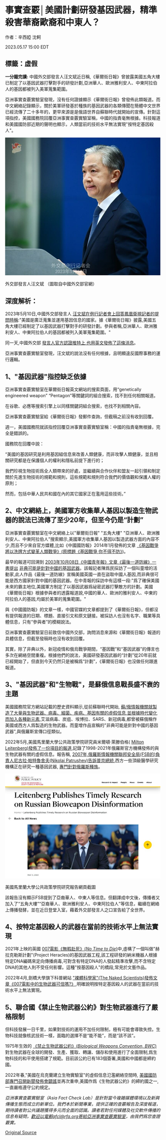 # 事實查覈│美國計劃研發基因武器，精準殺害華裔歐裔和中東人？

作者：辛西婭 沈軻

2023.05.17 15:00 EDT

## 標籤：虛假

**一分鐘完讀:** 中國外交部發言人汪文斌近日稱,《華爾街日報》曾披露美國五角大樓已制定了以基因武器打擊對手的研發計劃,亞洲華人、歐洲雅利安人、中東阿拉伯人的基因都被列入美軍蒐集範圍。

亞洲事實查覈實驗室發現，沒有任何證據顯示《華爾街日報》曾發佈此類報道。而中文網絡記錄顯示，關於美軍研發基於種族的基因武器的各類傳聞在簡體中文世界已經流傳了二十多年的，更早來源是是俄語世界自蘇聯時代就開始的宣傳。針對這項指控，美國國務院回覆亞洲事實查覈實驗室稱，中國的指責毫無根據。科技報道和美國國防部近期的聲明也顯示，人類當前的技術水平無法實現"按特定基因殺人"。

![外交部發言人汪文斌 （圖取自中國外交部官網）](images/XSV454LENBUYL2UE4JAIKPIM3I.jpg)

外交部發言人汪文斌 （圖取自中國外交部官網）

## 深度解析：

2023年5月10日,中國外交部發言人 [汪文斌在例行記者會上回答鳳凰衛視記者的提問時稱](https://www.fmprc.gov.cn/wjdt_674879/fyrbt_674889/202305/t20230510_11074604.shtml):"美國是廣泛蒐集並運用基因信息的國家。據《華爾街日報》披露,美國五角大樓已經制定了以基因武器打擊對手的研發計劃。參與者稱,亞洲華人、歐洲雅利安人、中東阿拉伯人的基因都被列入美軍蒐集範圍。"

同一天,中國外交部 [發言人官方認證推特上,也用英文發佈了這條消息](https://twitter.com/MFA_China/status/1656297450762805249)。

亞洲事實查覈實驗室發現，汪文斌的說法沒有任何根據，且明顯違反國際事務的運行邏輯。

## 1、"基因武器"指控缺乏依據

亞洲事實查覈實驗室在華爾街日報英文網站的搜索頁面，用“genetically engineered weapon” “Pentagon”等關鍵詞的組合搜索，找不到任何相關報道。

在谷歌、必應等搜索引擎上以同樣關鍵詞組合搜索，也找不到相關內容。

亞洲事實查覈實驗室給《華爾街日報》發郵件查詢，但截稿之前沒有收到回覆。

週一，美國國務院就該指控回覆亞洲事實查覈實驗室稱：中國的指責毫無根據，完全是錯誤的。

國務院在回覆中說：

“美國的基因研究是利用基因組信息來改善人類健康，而非攻擊人類健康，並且相關研究都是在保護個人的權利和隱私前提下進行的；

我們珍視生物技術爲全人類帶來的好處，並繼續與合作伙伴和盟友一起引領和制定關於先進生物技術的規範和規則，這些規範和規則符合我們的價值觀和保護人權的原則；

然而，包括中華人民共和國在內的其它國家正在濫用這些技術。”

## 2、中文網絡上，美國軍方收集華人基因以製造生物武器的說法已流傳了至少20年，但至今仍是“計劃”

亞洲事實查覈實驗室在中文網絡上以"華爾街日報" "五角大樓" "亞洲華人、歐洲雅利安人、中東阿拉伯人"搜索顯示,美國軍方收集華人基因以製造武器方面的內容不少,而且不少來自官方媒體,比如《中國國防報》2014年1月發佈的文章 [《基因戰爭將以洗牌方式變革人類戰爭》(原標題《基因戰爭,你不得不防》](http://www.81.cn/jwgd/2014-01/23/content_5747637.htm))。

最早的報道可回溯到 [2003年10月08日《中國青年報》文章《最後一道防線》一書提出](http://zqb.cyol.com/content/2003-10/08/content_744256.htm) [非典可能是針對中國的基因武器](http://zqb.cyol.com/content/2003-10/08/content_744256.htm)。該報記者陳爲民採訪了一個叫童增的活動家,此人作品《最後一道防線》宣稱美國英國一直在盜取中國人基因,而非典很可能是西方國家針對中國的基因武器。在中青報的採訪中有這樣一段:"爲了確保美國未來的霸主地位,美國軍方制定了以基因武器爲祕密武器打擊敵方的計劃。美國《華爾街日報》根據參與者的透露報道說,中國的華人、歐洲的雅利安人、中東的阿拉伯人的基因,均屬於美軍的蒐集範圍。"

與《中國國防報》的文章一樣，中國官媒的文章都提到了《華爾街日報》，但都沒有提供報道的日期、標題、直接引文和原文鏈接。被採訪人也沒有名字、職業等具體信息，只有“參與者”的模糊說法。

亞洲事實查覈實驗室日前致信中國外交部，詢問消息來源和《華爾街日報》報道的具體信息，但截至發稿時也沒有收到回覆。

其實，除了非典以外，新冠疫情和俄烏戰爭期間，“基因戰”和“基因武器”的傳言也多次在網絡空間重複。根據他們的說法，美國研發基因武器的“計劃”從20年前就已經開始了，但直到今天仍然只是被稱爲“計劃”，《華爾街日報》也沒做任何跟進報道。

## 3、"基因武器"和"生物戰"，是蘇俄信息戰長盛不衰的主題

美國國務院官方網站記載的歷史資料顯示,從前蘇聯時代開始, [蘇/俄情報機關就製造了大量與生物武器、病毒、細菌、疾病、基因有關的虛假信息,並根據時代變化而加入各種新元素](https://www.state.gov/the-kremlins-never-ending-attempt-to-spread-disinformation-about-biological-weapons/),艾滋病毒、炭疽、埃博拉、SARS、新冠病毒,都曾被蘇俄稱作美國或西方人爲製造的生物武器。而童增作品宣稱的"非典可能是針對中國的基因武器",與俄羅斯宣傳口徑類似。

2022年5月,美國馬里蘭大學公共政策學院研究員米爾頓·萊滕伯格( [Milton Leitenberg)發佈了一份項目的報道](https://cissm.umd.edu/news/leitenberg-publishes-timely-research-russian-bioweapon-disinformation),記錄了1998-2021年俄羅斯官方機構發佈的與生物武器有關的虛假信息。報告稱, [2007年,俄羅斯情報機關聯邦安全局(FSB的)負責人尼古拉·帕特魯舍夫(Nikolai Patrushev)告訴普京總統](https://cissm.umd.edu/sites/default/files/2021-10/NonProliferationReview_False%20allegations%20of%20biological%20weapons%20use%20from%20Putin%20s%20Russia.pdf),西方一些頂級醫學研究機構正在研究一種基因武器, [專門針對俄羅斯種族](https://cissm.umd.edu/sites/default/files/2021-10/NonProliferationReview%20Supplemental%20material_rnpr_a_1964755_sm5635.pdf)。

![美國馬里蘭大學公共政策學院研究報告網頁截圖](images/EHYXREC5CD3SSWWSMB5QP25DHU.png)

美國馬里蘭大學公共政策學院研究報告網頁截圖

該報告沒有顯示FSB提到了亞裔華人、中東人等信息。但翻譯成中文後，傳播者又加入了“五角大樓”“亞裔華人、歐洲雅利安人、中東阿拉伯人”等信息，繼續在網絡上傳播發酵，並在近日登堂入室，藉着外交部發言人之口宣告給了全世界。

## 4、按特定基因殺人的武器在當前的技術水平上無法實現

2021年上映的英國 [007電影《無暇赴死》(*No Time to Die*)](https://en.wikipedia.org/wiki/No_Time_to_Die)中,虛構了一個叫做"赫拉克勒斯計劃"(Project Heracles)的基因武器工程,該工程研發的納米機器人根據特定DNA編碼來定向傳播病毒,可對含有特定DNA的人發起精準攻擊,而不含特定DNA的其他人則不受任何影響。這種"按基因殺人"的橋段,常見於文藝作品。

2022年4月,劍橋大學旗下科普網站 ["裸體科學家"(The Naked Scientists)發佈文章《007電影中的生物武器可信嗎?》](https://www.thenakedscientists.com/articles/interviews/no-time-dies-bioweapon-plausible),明確說明按特定基因殺人的武器在當前的技術水平上無法實現。

## 5、聯合國《禁止生物武器公約》對生物武器進行了嚴格限制

但科技發展一日千里，如果對技術的運用不加任何限制，極有可能會導致失控。生物科技就像核武技術一樣，面臨的選擇不是“能不能”，而是“該不該”。

1975年生效的 [《禁止生物武器公約》(*Biological Weapons Convention, BWC*)](https://en.wikipedia.org/wiki/Biological_Weapons_Convention)對生物武器在全球的開發、生產、獲取、轉讓、儲存和使用進行了全面限制,爲生物科技的和平使用搭建了規範。目前該公約已有183個簽署,美國和中國都是締約國。

2022年春,"美國在烏克蘭建立生物實驗室"的虛假信息氾濫網絡空間時, [美國國防部專門召開新聞發佈會闢謠](https://www.defense.gov/News/News-Stories/Article/Article/2963280/russia-and-china-falsely-accusing-use-of-biological-weapons-against-russians-sa/)並再次重申,美國作爲《生物武器公約》的締約國之一,一直嚴格遵守公約規定。

*亞洲事實查覈實驗室（Asia Fact Check Lab）是針對當今複雜媒體環境以及新興傳播生態而成立的新單位。我們本於新聞專業，提供正確的查覈報告及深度報道，期待讀者對公共議題獲得多元而全面的認識。讀者若對任何媒體及社交軟件傳播的信息有疑問，歡迎以電郵afcl@rfa.org寄給亞洲事實查覈實驗室，由我們爲您查證覈實。*



[Original Source](https://www.rfa.org/mandarin/shishi-hecha/hc-05172023143653.html)